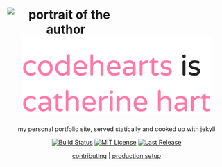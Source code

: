 <h1 align="center">
  <img src="https://raw.githubusercontent.com/codehearts/portfolio/master/meta/biopic.gif" width="270px" alt="portrait of the author" align="left">
  <img src="https://raw.githubusercontent.com/codehearts/portfolio/master/meta/heading.png" width="436px" alt="codehearts is catherine hart">
</h1>

<p align="center">
  my personal portfolio site, served statically and cooked up with jekyll
</p>

<p align="center">
  <a href="https://travis-ci.com/codehearts/portfolio"><img src="https://img.shields.io/travis/com/codehearts/portfolio/master?color=ff7aab" alt="Build Status"></a>
  <a href="https://github.com/codehearts/portfolio/blob/master/license.md"><img src="https://img.shields.io/github/license/codehearts/portfolio?color=ff7aab" alt="MIT License"></a>
  <a href="https://codehearts.com"><img src="https://img.shields.io/github/last-commit/codehearts/portfolio?color=ff7aab&label=last%20release" alt="Last Release"></a>
<p>

<p align="center">
  <a href="https://github.com/codehearts/portfolio/blob/master/contributing.md">contributing</a> |
  <a href="https://github.com/codehearts/portfolio/blob/master/setup.md">production setup</a>
</p>
